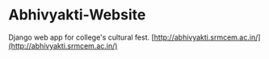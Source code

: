 # Abhivyakti-Website
Django web app for college's cultural fest.
[http://abhivyakti.srmcem.ac.in/](http://abhivyakti.srmcem.ac.in/)

